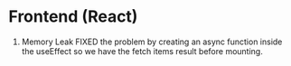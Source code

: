 

# Frontend (React)
1. Memory Leak
    FIXED the problem by creating an async function inside the useEffect so we have the fetch items result before mounting.
